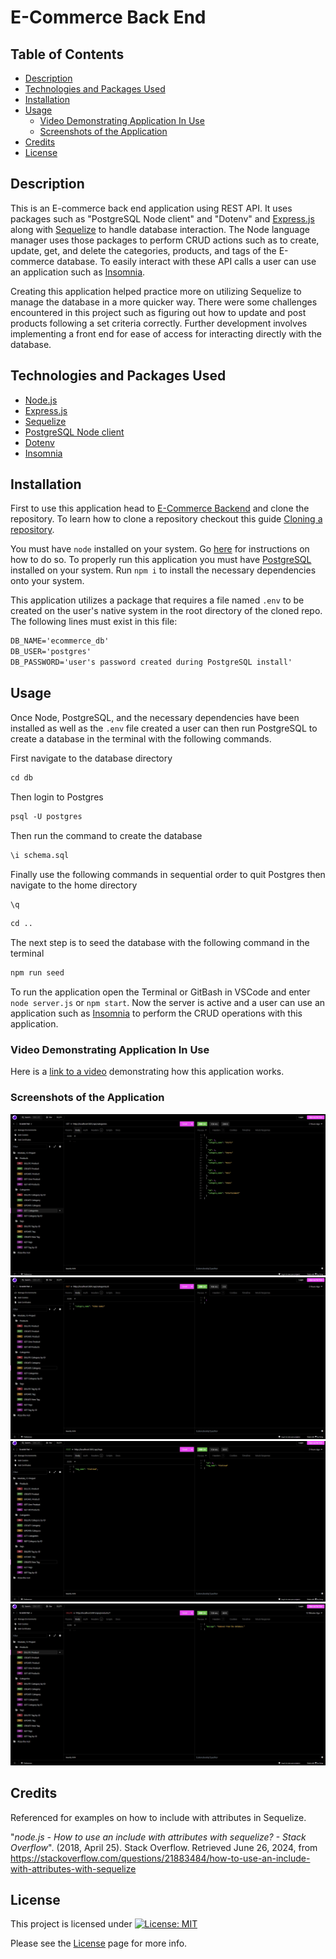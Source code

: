 # E-Commerce Back End

## Table of Contents

- [Description](#description)
- [Technologies and Packages Used](#technologies-and-packages-used)
- [Installation](#installation)
- [Usage](#usage)
  - [Video Demonstrating Application In Use](#video-demonstrating-application-in-use)
  - [Screenshots of the Application](#screenshots-of-the-application)
- [Credits](#credits)
- [License](#license)

## Description

This is an E-commerce back end application using REST API. It uses packages such as "PostgreSQL Node client" and "Dotenv" and [Express.js](https://expressjs.com/) along with [Sequelize](https://sequelize.org/) to handle database interaction. The Node language manager uses those packages to perform CRUD actions such as to create, update, get, and delete the categories, products, and tags of the E-commerce database. To easily interact with these API calls a user can use an application such as [Insomnia](https://insomnia.rest/).

Creating this application helped practice more on utilizing Sequelize to manage the database in a more quicker way. There were some challenges encountered in this project such as figuring out how to update and post products following a set criteria correctly. Further development involves implementing a front end for ease of access for interacting directly with the database.

## Technologies and Packages Used

- [Node.js](https://nodejs.org/en)
- [Express.js](https://expressjs.com/)
- [Sequelize](https://sequelize.org/)
- [PostgreSQL Node client](https://www.npmjs.com/package/pg)
- [Dotenv](https://www.npmjs.com/package/dotenv)
- [Insomnia](https://insomnia.rest/)
  
## Installation

First to use this application head to [E-Commerce Backend](https://github.com/EXCervantes/e-commerce-backend) and clone the repository. To learn how to clone a repository checkout this guide [Cloning a repository](https://docs.github.com/en/repositories/creating-and-managing-repositories/cloning-a-repository).

You must have `node` installed on your system. Go [here](https://nodejs.org/en/learn/getting-started/how-to-install-nodejs) for instructions on how to do so. To properly run this application you must have [PostgreSQL](https://www.postgresql.org/) installed on your system. Run `npm i` to install the necessary dependencies onto your system.

This application utilizes a package that requires a file named `.env` to be created on the user's native system in the root directory of the cloned repo. The following lines must exist in this file:

```md
DB_NAME='ecommerce_db'
DB_USER='postgres'
DB_PASSWORD='user's password created during PostgreSQL install'
```

## Usage

Once Node, PostgreSQL, and the necessary dependencies have been installed as well as the `.env` file created a user can then run PostgreSQL to create a database in the terminal with the following commands.

First navigate to the database directory

```md
cd db
```

Then login to Postgres

```md
psql -U postgres
```

Then run the command to create the database

```md
\i schema.sql
```

Finally use the following commands in sequential order to quit Postgres then navigate to the home directory

```md
\q
```

```md
cd ..
```

The next step is to seed the database with the following command in the terminal

```md
npm run seed
```

To run the application open the Terminal or GitBash in VSCode and enter `node server.js` or `npm start`. Now the server is active and a user can use an application such as [Insomnia](https://insomnia.rest/) to perform the CRUD operations with this application.

### Video Demonstrating Application In Use

Here is a [link to a video](https://drive.google.com/file/d/1_O4EFcm3EWi8YgnUyWq1tvCtk_1MGdeW/view) demonstrating how this application works.

### Screenshots of the Application

![GET](assets/images/ecommercebackendscreen1.jpg)
![PUT](assets/images/ecommercebackendscreen2.jpg)
![POST](assets/images/ecommercebackendscreen3.jpg)
![DELETE](assets/images/ecommercebackendscreen4.jpg)

## Credits

Referenced for examples on how to include with attributes in Sequelize.

"_node.js - How to use an include with attributes with sequelize? - Stack Overflow_". (2018, April 25). Stack Overflow. Retrieved June 26, 2024, from https://stackoverflow.com/questions/21883484/how-to-use-an-include-with-attributes-with-sequelize
  
## License

This project is licensed under [![License: MIT](https://img.shields.io/badge/License-MIT-yellow.svg)](https://opensource.org/licenses/MIT)

Please see the [License](https://opensource.org/licenses/MIT) page for more info.
